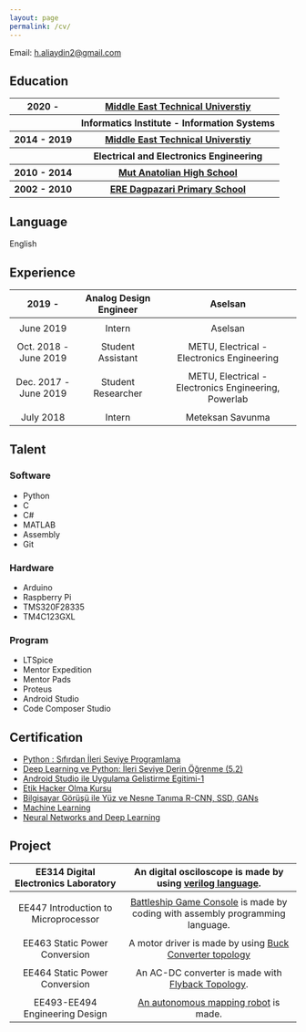 ```yaml
---
layout: page
permalink: /cv/
---
```


Email: [h.aliaydin2@gmail.com](mailto:h.aliaydin2@gmail.com)

## Education

<table style="width:100%">
    <tr>
    <th>2020 -  </th>
    <th><a href="https://eee.metu.edu.tr/">Middle East Technical Universtiy</a></th>
  </tr>
  <tr>
    <th></th>
    <th>Informatics Institute - Information Systems</th>
  </tr>
  <tr>
    <th>2014 - 2019 </th>
    <th><a href="https://eee.metu.edu.tr/">Middle East Technical Universtiy</a></th>
  </tr>
  <tr>
    <th></th>
    <th>Electrical and Electronics Engineering</th>
  </tr>
  <tr>
    <th>2010 - 2014</th>
    <th><a href = "http://mutanadolu.meb.k12.tr/">Mut Anatolian High School</a></th>
  </tr>
  <tr>
    <th>2002 - 2010</th>
    <th><a href = "http://eredagpazariilkokulu-ortaokulu.meb.k12.tr/">ERE Dagpazari Primary School</a></th>
  </tr>
</table>


## Language

English

## Experience 

| 2019 -  | Analog Design Engineer | Aselsan |
| :------: | :-------: | :-------: |
||||
| June 2019 | Intern | Aselsan | 
||||
|Oct. 2018 - June 2019|Student Assistant |  METU, Electrical - Electronics Engineering|
||||
|Dec. 2017 - June 2019 | Student Researcher| METU, Electrical - Electronics Engineering, Powerlab|
||||
|July 2018| Intern | Meteksan Savunma|

## Talent

### Software
- Python
- C
- C#
- MATLAB
- Assembly
- Git

### Hardware
- Arduino
- Raspberry Pi
- TMS320F28335
- TM4C123GXL

### Program
- LTSpice
- Mentor Expedition
- Mentor Pads
- Proteus
- Android Studio
- Code Composer Studio

## Certification
- [Python : Sıfırdan İleri Seviye Programlama](https://www.udemy.com/certificate/UC-OEFPU7XA/)
- [Deep Learning ve Python: İleri Seviye Derin Öğrenme (5.2)](https://www.udemy.com/certificate/UC-JJDMX7S0/)
- [Android Studio ile Uygulama Gelistirme Egitimi-1](https://www.udemy.com/certificate/UC-K2WTT338/)
- [Etik Hacker Olma Kursu](https://www.udemy.com/certificate/UC-e468e9cc-02f0-43d7-9cee-be3a4b375324/)
- [Bilgisayar Görüşü ile Yüz ve Nesne Tanıma R-CNN, SSD, GANs](https://www.udemy.com/certificate/UC-b27f9c9d-fbd7-46f1-a966-da9753b308da/)
- [Machine Learning](https://www.coursera.org/account/accomplishments/records/63ZLTPMHRNPS)
- [Neural Networks and Deep Learning](https://www.coursera.org/account/accomplishments/records/UMAUQGFY9Z4T)


## Project

|EE314 Digital Electronics Laboratory| An digital osciloscope is made by using [verilog language](https://github.com/aliaydin96/proje).|
| :------: | :-------: |
|||
|EE447 Introduction to Microprocessor |  [Battleship Game Console](https://github.com/aliaydin96/Battleship_Game_Console) is made by coding with assembly programming language. |
|||
|EE463 Static Power Conversion| A motor driver is made by using [Buck Converter topology](https://github.com/nailtosun/EE-463-Hardware-Project)|
|||
|EE464 Static Power Conversion|An AC-DC converter is made with [Flyback Topology](https://github.com/aliaydin96/EE464_Hardware_Project).|
|||
|EE493-EE494 Engineering Design|[An autonomous mapping robot](https://github.com/aliaydin96/EngineeringDesign) is made.|








